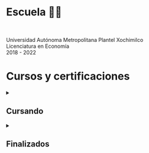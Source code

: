 <!-- Universidad -->
<h1>Escuela 👨‍🎓</h1>

<br>

Universidad Autónoma Metropolitana Plantel Xochimilco<br>
Licenciatura en Economía<br>
2018 - 2022<br>



<!-- Certificaciones y cursos -->
<h1>Cursos y certificaciones</h1>

<!-- Cursando -->
<details>
  <summary><h2>Cursando</h2></summary>

<br>

<!--Udemy-->
<a href="https://www.udemy.com/">
<img src="https://www.udemy.com/staticx/udemy/images/v7/logo-udemy-inverted.svg" alt="Udemy" width="65">
</a>

[Python TOTAL - Programador Avanzado en 16 días](https://www.udemy.com/course/python-total/)

<br>

<!--Platzi-->
<a href="https://platzi.com/">
<img src="https://static.platzi.com/static/images/footer/logo.png" alt="Platzi" width="100">
</a>

<h4>Platzi English Academy</h4>

[Inglés Intermedio Alto B2](https://platzi.com/ruta/intermediate-core2/?school=_escuela_ingles_)
  

<h4>Escuela de Data Science e Inteligencia Artificial</h4>

[Ruta: Data Analyst](https://platzi.com/ruta/data-analyst/?school=_escuela_escuela-datos_)
  

<h4>Escuela de Blockchain y Criptomonedas</h4>

[Ruta: Finanzas para el Futuro](https://platzi.com/ruta/finanzas-descentralizadas/?school=_escuela_escuela-blockchain_)
  

<h4>Escuela de Finanzas e Inversiones</h4>
   
[Ruta: Conseguir trabajo en Finanzas e Inversiones](https://platzi.com/ruta/empleo-finanzas/?school=_escuela_finanzas_)

</details>


<!-- Finalizados -->
<details>
<summary><h2>Finalizados</h2></summary>


<!--LinkedIn Learning-->
<details>
<summary><h3>LinkedIn Learning</h3></summary>

_18/04/23_ [Python esencial](https://www.linkedin.com/learning/certificates/1cc5bf07ec87710aab4a33420cec915a6ff10da2e9b4cd37fa13ee6570ec2005)

_09/04/23_ [Fundamentos profesionales del análisis de datos, por Microsoft y LinkedIn](https://www.linkedin.com/learning/certificates/c8db1b64e980a32c64dc2690723833e8bb5a5523042e94c93cd232995bab350d)

_25/03/23_ [Power BI para principiantes: Análisis de datos](https://www.linkedin.com/learning/certificates/a513bba6f15469aac36f87047b33d44773d0ddeece23f4549921bdfb702acae5)
</details>


<!--Platzi-->
<details>
<summary><h3>Platzi</h3></summary>

<h3>Escuela de Data Science e Inteligencia Artificial</h3>
   
<details>
<summary><h5>Ruta Data Analyst ->
<a href="https://platzi.com/ruta/data-analyst/?school=_escuela_datos_">
<i>Cursando</i>
</a>
</h5></summary>

_11/05/23_ [Curso de PostgreSQL](https://platzi.com/p/roderick_gamer/curso/1480-postgresql/diploma/detalle/)
  
_28/04/23_ [Curso de Fundamentos de Bases de Datos](https://platzi.com/p/roderick_gamer/curso/1566-course/diploma/detalle)

_03/05/23_ [Curso de Excel Avanzado para Análisis de Datos](https://platzi.com/p/roderick_gamer/curso/4822-course/diploma/detalle/)

_21/04/23_ [Curso de Business Intelligence: Utilidad y Áreas de Oportunidad](https://platzi.com/p/roderick_gamer/curso/2359-course/diploma/detalle)

_17/04/23_ [Curso de Principios de Visualización de Datos para Business Intelligence](https://platzi.com/p/roderick_gamer/curso/2195-visualizacion-datos/diploma/detalle/)
</details>

<details>
<summary><h5>Ruta Pensamiento Lógico ->
<a href="https://platzi.com/p/roderick_gamer/ruta/8860-pensamiento-logico-data/diploma/detalle/">
<i>Certificado</i>
</a>
</h5></summary>

_09/04/23_ [Curso de Pensamiento Lógico: Lenguajes de Programación](https://platzi.com/p/roderick_gamer/curso/3223-course/diploma/detalle/)

_08/04/23_ [Curso de Pensamiento Lógico: Manejo de Datos, Estructuras y Funciones](https://platzi.com/p/roderick_gamer/curso/3222-course/diploma/detalle)

_07/04/23_ [Curso de Pensamiento Lógico: Algoritmos y Diagramas de Flujo](https://platzi.com/p/roderick_gamer/curso/3221-course/diploma/detalle)
</details>

<details>
<summary><h5>Ruta Fundamentos de data ->
<a href="https://platzi.com/p/roderick_gamer/ruta/8263-fundamentos-data/diploma/detalle/">
<i>Certificado</i>
</a>
</h5></summary>

_04/04/23_ [Curso de Lenguaje y Notación Matemática](https://platzi.com/p/roderick_gamer/curso/2884-course/diploma/detalle/)

_31/03/23_ [Curso de Álgebra](https://platzi.com/p/roderick_gamer/curso/1449-course/diploma/detalle)

_25/03/23_ [Curso de Fundamentos de Matemáticas](https://platzi.com/p/roderick_gamer/curso/1393-course/diploma/detalle)

_10/03/23_ [Curso de Excel Básico](https://platzi.com/p/roderick_gamer/curso/4036-course/diploma/detalle)

_09/03/23_ [Introducción a Excel para Principiantes](https://platzi.com/p/roderick_gamer/curso/3639-course/diploma/detalle)

_16/03/23_ [Curso de Ética y Manejo de Datos para Data Science e Inteligencia Artificial](https://platzi.com/p/roderick_gamer/curso/3156-course/diploma/detalle/)

_09/03/23_ [Curso de Análisis de Negocios para Ciencia de Datos](https://platzi.com/p/roderick_gamer/curso/2069-course/diploma/detalle)

_08/03/23_ [Cómo y Por Qué Aprender Data Science e Inteligencia Artificial](https://platzi.com/p/roderick_gamer/curso/2807-course/diploma/detalle)
</details>

<br>

<h3>Escuela de Blockchain y Criptomonedas</h3>

<details>
<summary><h5>Ruta Crea tus primeros NFT ->
<a href="https://platzi.com/p/roderick_gamer/ruta/8298-creacion-nft/diploma/detalle/">
<i>Certificado</i>
</a>
</h5></summary>

_10/04/23_ [Curso de Creación de NFT](https://platzi.com/p/roderick_gamer/curso/3577-course/diploma/detalle)

_06/04/23_ [Audiocurso de Historia de los NFT](https://platzi.com/p/roderick_gamer/curso/3831-course/diploma/detalle)

_30/03/23_ [Curso de Seguridad para Usuarios de Criptomonedas](https://platzi.com/p/roderick_gamer/curso/3227-course/diploma/detalle)

_29/03/23_ [Curso de Gestión de Criptoactivos](https://platzi.com/p/roderick_gamer/curso/2617-course/diploma/detalle)

_22/03/23_ [Audiocurso de Historia de Ethereum y Smart Contracts](https://platzi.com/p/roderick_gamer/curso/2579-course/diploma/detalle)

_17/03/23_ [Audiocurso de Historia de Bitcoin y Criptomonedas](https://platzi.com/p/roderick_gamer/curso/2443-course/diploma/detalle)
</details>

<details>
<summary><h5>Ruta Fundamentos de Bitcoin, Blockchain y Criptomonedas ->
<a href="https://platzi.com/p/roderick_gamer/ruta/8297-fundamentos-blockchain/diploma/detalle/">
<i>Certificado</i>
</a>
</h5></summary>

_30/03/23_ [Curso de Seguridad para Usuarios de Criptomonedas](https://platzi.com/p/roderick_gamer/curso/3227-course/diploma/detalle)

_29/03/23_ [Curso de Gestión de Criptoactivos](https://platzi.com/p/roderick_gamer/curso/2617-course/diploma/detalle)

_22/03/23_ [Audiocurso de Historia de Ethereum y Smart Contracts](https://platzi.com/p/roderick_gamer/curso/2579-course/diploma/detalle)

_17/03/23_ [Audiocurso de Historia de Bitcoin y Criptomonedas](https://platzi.com/p/roderick_gamer/curso/2443-course/diploma/detalle)
</details>

<br>


<h3>Domina Excel</h3>

<details>
<summary><h5>Ruta Domina Excel ->
<a href="https://platzi.com/ruta/domina-excel/">
<i>Certificado</i>
</a>
</h5></summary>

_03/04/23_ [Curso de Excel Financiero para Realizar Cálculos y Pronósticos de Una Empresa](https://platzi.com/p/roderick_gamer/curso/1757-course/diploma/detalle)

_21/03/23_ [Curso de Excel Avanzado con Macros](https://platzi.com/p/roderick_gamer/curso/4294-course/diploma/detalle)

_13/03/23_ [Curso de Excel Intermedio para Analistas con Tableros y Fórmulas](https://platzi.com/p/roderick_gamer/curso/4037-course/diploma/detalle)

_10/03/23_ [Curso de Excel Básico](https://platzi.com/p/roderick_gamer/curso/4036-course/diploma/detalle)

_09/03/23_ [Introducción a Excel para Principiantes](https://platzi.com/p/roderick_gamer/curso/3639-course/diploma/detalle)
</details>

<br>

<h3>Escuela de Finanzas e Inversiones</h3>

<details>
<summary><h5>Ruta Conseguir trabajo en Finanzas e Inversiones ->
<a href="https://platzi.com/ruta/empleo-finanzas/?school=_escuela_finanzas_">
<i>Cursando</i>
</a>
</h5></summary>
  
_14/05/23_ [Curso para Identificar y Vencer el Síndrome del Impostor](https://platzi.com/p/roderick_gamer/curso/2668-sindrome-impostor/diploma/detalle/)

_25/03/23_ [Curso de Optimización del Perfil de LinkedIn](https://platzi.com/p/roderick_gamer/curso/2499-course/diploma/detalle/)

_24/03/23_ [Curso para Preparar una Entrevista de Trabajo](https://platzi.com/p/roderick_gamer/curso/5450-course/diploma/detalle/)

_18/03/23_ [Curso de Creación de CV](https://platzi.com/p/roderick_gamer/curso/6603-course/diploma/detalle/)
</details>

<details>
<summary><h5>Ruta de Finanzas Personales ->
<a href="https://platzi.com/p/roderick_gamer/ruta/6807-finanzas-personales/diploma/detalle/">
<i>Certificado</i>
</a>
</h5></summary>

_28/04/23_ [Curso de Inglés para Finanzas](https://platzi.com/p/roderick_gamer/curso/2080-course/diploma/detalle/)

_02/05/23_ [Curso de Impuestos ante el SAT para México](https://platzi.com/p/roderick_gamer/curso/2686-course/diploma/detalle/)

_25/04/23_ [Curso de Finanzas Personales para Tiempos de Crisis Financiera](https://platzi.com/p/roderick_gamer/curso/6209-course/diploma/detalle/)

_22/04/23_ [Curso de Finanzas Personales para el Futuro](https://platzi.com/p/roderick_gamer/curso/1727-course/diploma/detalle/)

_27/02/23_ [Curso de Presupuesto y Flujo de Caja](https://platzi.com/p/roderick_gamer/curso/2025-course/diploma/detalle/)
  
_23/03/23_ [Curso de Creatividad Financiera](https://platzi.com/p/roderick_gamer/curso/1987-course/diploma/detalle/)

_23/02/23_ [Curso para Manejar tu Deuda](https://platzi.com/p/roderick_gamer/curso/2123-course/diploma/detalle/)

_05/04/23_ [Curso de Economía del Comportamiento](https://platzi.com/p/roderick_gamer/curso/2915-course/diploma/detalle/)

_01/03/23_ [Audiocurso de Introducción a la Economía Conductual](https://platzi.com/p/roderick_gamer/curso/2675-course/diploma/detalle/)

_02/03/23_ [Curso de Finanzas para Gestionar Créditos y Deudas Personales](https://platzi.com/p/roderick_gamer/curso/2644-course/diploma/detalle/)

_02/03/23_ [Curso Práctico de Finanzas con Adulting: Plan de Ahorro Personal](https://platzi.com/p/roderick_gamer/curso/2642-course/diploma/detalle/)

_28/02/23_ [Curso de Finanzas para Crear un Presupuesto Personal](https://platzi.com/p/roderick_gamer/curso/2639-course/diploma/detalle/)

_20/02/23_ [Curso de Educación Financiera y Finanzas Personales](https://platzi.com/p/roderick_gamer/curso/1940-course/diploma/detalle/)

_12/02/23_ [Curso de Introducción a Educación Financiera](https://platzi.com/p/roderick_gamer/curso/2166-course/diploma/detalle/)
</details>
</details>


<!--Udemy-->
<details>
<summary><h3>Udemy</h3></summary>

_22/04/23_ [Curso Power BI – Análisis de Datos y Business Intelligence](http://ude.my/UC-51b224de-2e87-4509-96db-f13b25cdceb2)

_17/03/23_ [SQL - Curso completo de Bases de Datos - de 0 a Avanzado](https://www.udemy.com/certificate/UC-74513fdd-662b-40a2-82b8-7b2a41f92026)
</details>

</details>
<!-- Iconos plataformas -->
<!-- https://static.platzi.com/media/platzi-isotipo@2x.png width="18" -->
<!-- https://static.platzi.com/static/images/footer/logo.png width="115" -->
<!-- https://upload.wikimedia.org/wikipedia/commons/thumb/b/b1/LinkedIn_Logo_2013_%282%29.svg/150px-LinkedIn_Logo_2013_%282%29.svg.png width="73" -->
<!-- https://https://hr.oregonstate.edu/sites/hr.oregonstate.edu/files/large-use_rgb_white_learning_rgb.png width="200" -->
<!-- https://www.udemy.com/staticx/udemy/images/v7/logo-udemy-inverted.svg width="55" -->

<!--Plataforma - Nombre del curso-->
<!--<p align="center">
  <i>dd/mm/aa</i>
  <a href="[Link-de-la-escuela]">
    <img src="[Link-del-icono]" alt="Plataforma" width="18">
  </a>
 <a href="[Link-del-certificado]">Nombre del curso</a>
</p>-->
